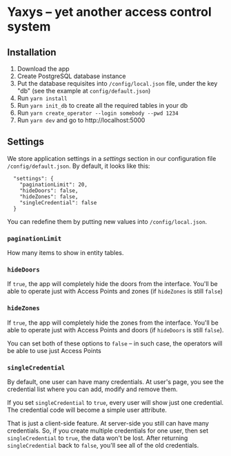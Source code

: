 # Yaxys – yet another access control system
## Installation
1. Download the app
1. Create PostgreSQL database instance
1. Put the database requisites into `/config/local.json` file, under the key "db" (see the example at `config/default.json`)
1. Run `yarn install`
1. Run `yarn init_db` to create all the required tables in your db
1. Run `yarn create_operator --login somebody --pwd 1234`
1. Run `yarn dev` and go to http://localhost:5000

## Settings

We store application settings in a _settings_ section in our configuration file `/config/default.json`.
By default, it looks like this:

```
  "settings": {
    "paginationLimit": 20,
    "hideDoors": false,
    "hideZones": false,
    "singleCredential": false
  }
```

You can redefine them by putting new values into `/config/local.json`.

### `paginationLimit`
How many items to show in entity tables.

### `hideDoors`
If `true`, the app will completely hide the doors from the interface.
You'll be able to operate just with Access Points and zones (if `hideZones` is still `false`)

### `hideZones`
If `true`, the app will completely hide the zones from the interface.
You'll be able to operate just with Access Points and doors (if `hideDoors` is still `false`).

You can set both of these options to `false` – in such case, the operators will be able to use just Access Points

### `singleCredential`

By default, one user can have many credentials. At user's page, you see the credential list where you can
add, modify and remove them.

If you set `singleCredential` to `true`, every user will show just one credential.
The credential code will become a simple user attribute.

That is just a client-side feature. At server-side you still can have many credentials.
So, if you create multiple credentials for one user, then set `singleCredential` to `true`, the data won't be lost.
After returning `singleCredential` back to `false`, you'll see all of the old credentials.


